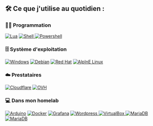 ## 🛠️ Ce que j'utilise au quotidien :

### 👨‍💻 Programmation

<p>
    <a href="https://www.lua.org/"><img alt="Lua" src="https://img.shields.io/badge/Lua-2C2D72?style=for-the-badge&logo=lua&logoColor=white"></a>
    <a href="https://doc.ubuntu-fr.org/tutoriel/script_shell"><img alt="Shell" src="https://img.shields.io/badge/Shell_Script-121011?style=for-the-badge&logo=gnu-bash&logoColor=white">
    <a href="https://learn.microsoft.com/fr-fr/powershell/scripting/windows-powershell/ise/how-to-write-and-run-scripts-in-the-windows-powershell-ise?view=powershell-7.3"><img alt="Powershell" src="https://img.shields.io/badge/powershell-5391FE?style=for-the-badge&logo=powershell&logoColor=white">
      
  </a>

### 🗄️ Système d'exploitation

<p>
    <a href="https://www.microsoft.com/fr-fr/windows?r=1"><img alt="Windows" src="https://img.shields.io/badge/Windows-0078D6?style=for-the-badge&logo=windows&logoColor=white"></a>
    <a href="https://www.debian.org/index.fr.html"><img alt="Debian" src ="https://img.shields.io/badge/Debian-A81D33?style=for-the-badge&logo=debian&logoColor=white"></a>
    <a href="https://www.redhat.com/fr"><img alt="Red Hat" src ="https://img.shields.io/badge/Red%20Hat-EE0000?style=for-the-badge&logo=redhat&logoColor=white"></a>
        <a href="https://www.alpinelinux.org/"><img alt="AlpInE Linux" src ="https://img.shields.io/badge/Alpine_Linux-%230D597F.svg?style=for-the-badge&logo=alpine-linux&logoColor=white"></a>
</p>
        
### ☁️ Prestataires
        
 <p>
         <a href="https://www.cloudflare.com/"><img alt="Cloudflare" src="https://img.shields.io/badge/Cloudflare-F38020?style=for-the-badge&logo=Cloudflare&logoColor=white"></a>
    <a href="https://www.ovhcloud.com/fr/"><img alt="OVH" src ="https://img.shields.io/badge/ovh-%23123F6D.svg?style=for-the-badge&logo=ovh&logoColor=#123F6D"></a>
</p>

### 💻 Dans mon homelab 

<p>
    <a href="https://www.arduino.cc/"><img alt="Arduino" src="https://img.shields.io/badge/Arduino-00979D?style=for-the-badge&logo=Arduino&logoColor=white"></a>
    <a href="https://www.docker.com/"><img alt="Docker" src="https://img.shields.io/badge/docker-%230db7ed.svg?style=for-the-badge&logo=docker&logoColor=white"></a>
    <a href="https://grafana.com/n"><img alt="Grafana" src="https://img.shields.io/badge/grafana-%23F46800.svg?style=for-the-badge&logo=grafana&logoColor=white"></a>
    <a href="https://fr.wordpress.org/"><img alt="Wordpress" src="https://img.shields.io/badge/WordPress-%23117AC9.svg?style=for-the-badge&logo=WordPress&logoColor=white">
    <a href="https://www.virtualbox.org/"><img alt="VirtualBox" src="https://img.shields.io/badge/virtualbox-%23183A61.svg?&style=for-the-badge&logo=virtualbox&logoColor=white">
    <a href="https://mariadb.com/"><img alt="MariaDB" src="https://img.shields.io/badge/MariaDB-003545?style=for-the-badge&logo=mariadb&logoColor=white"></a>
    <a href="https://pivpn.io/"><img alt="MariaDB" src="https://img.shields.io/badge/wireguard-%2388171A.svg?style=for-the-badge&logo=wireguard&logoColor=white"></a>   
</p>
</br>
